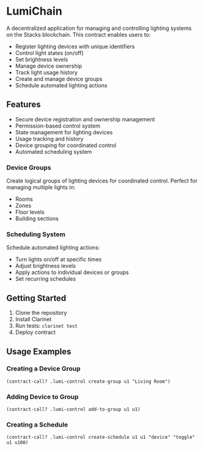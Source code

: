 # LumiChain

A decentralized application for managing and controlling lighting systems on the Stacks blockchain. This contract enables users to:

- Register lighting devices with unique identifiers
- Control light states (on/off)
- Set brightness levels 
- Manage device ownership
- Track light usage history
- Create and manage device groups
- Schedule automated lighting actions

## Features

- Secure device registration and ownership management
- Permission-based control system
- State management for lighting devices
- Usage tracking and history
- Device grouping for coordinated control
- Automated scheduling system

### Device Groups
Create logical groups of lighting devices for coordinated control. Perfect for managing multiple lights in:
- Rooms
- Zones
- Floor levels
- Building sections

### Scheduling System
Schedule automated lighting actions:
- Turn lights on/off at specific times
- Adjust brightness levels
- Apply actions to individual devices or groups
- Set recurring schedules

## Getting Started

1. Clone the repository
2. Install Clarinet
3. Run tests: `clarinet test`
4. Deploy contract

## Usage Examples

### Creating a Device Group
```clarity
(contract-call? .lumi-control create-group u1 "Living Room")
```

### Adding Device to Group
```clarity
(contract-call? .lumi-control add-to-group u1 u1)
```

### Creating a Schedule
```clarity
(contract-call? .lumi-control create-schedule u1 u1 "device" "toggle" u1 u100)
```

